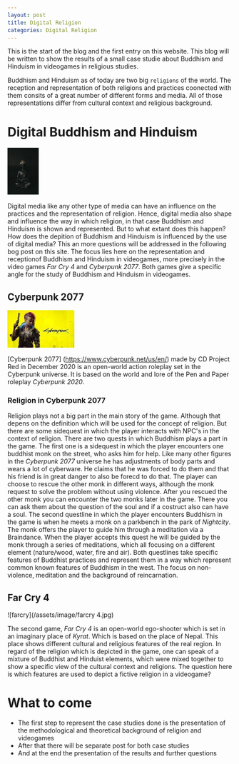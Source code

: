 ```yaml
---
layout: post
title: Digital Religion
categories: Digital Religion
---
```


This is the start of the blog and the first entry on this website.
This blog will be written to show the results of a small case studie about Buddhism and Hinduism in videogames in religious studies.
<!--more-->
Buddhism and Hinduism as of today are two big `religions` of the world. The reception and representation of both religions and practices coonected with them consits of a great number of different forms and media.
All of those representations differ from cultural context and religious background. 

# Digital Buddhism and Hinduism
![Gaming](/assets/image/Buddhism1.jpg)

Digital media like any other type of media can have an influence on the practices and the representation of religion. Hence, digital media also shape and influence the way in which religion, in that case Buddhism and Hinduism is shown and represented.
But to what extant does this happen? How does the depition of Buddhism and Hinduism is influenced by the use of digital media? This an more questions will be addressed in the following bog post on this site.
The focus lies here on the representation and receptionof Buddhism and Hinduism in videogames, more precisely in the video games _Far Cry 4_ and _Cyberpunk 2077_.
Both games give a specific angle for the study of Buddhism and Hinduism in videogames. 
## Cyberpunk 2077

![Cyberpunk 2077](/assets/image/Cyberpunk_2077.jpg)

[Cyberpunk 2077] (https://www.cyberpunk.net/us/en/) made by CD Project Red in December 2020 is an open-world action roleplay set in the Cyberpunk universe. It is based on the world and lore of the Pen and Paper roleplay _Cyberpunk 2020_.
### Religion in Cyberpunk 2077
Religion plays not a big part in the main story of the game. Although that depens on the definition which will be used for the concept of religion. But there are some sidequest in which the player interacts with NPC's in the context of religion.
There are two quests in which Buddhism plays a part in the game. The first one is a sidequest in which the player encounters one buddhist monk on the street, who asks him for help. Like many other figures in the _Cyberpunk 2077_ universe he has adjustments of body parts and wears a lot of cyberware. He claims that he was forced to do them and that his friend is in great danger to also be forecd to do that. 
The player can choose to rescue the other monk in different ways, although the monk request to solve the problem without using violence. After you rescued the other monk you can encounter the two monks later in the game. There you can ask them about the question of the soul and if a costruct also can have a soul.
The second questline in which the player encounters Buddhism in the game is when he meets a monk on a parkbench in the park of _Nightcity_. The monk offers the player to guide him through a meditation via a Braindance. When the player accepts this quest he will be guided by the monk through a series of meditations, which all focusing on  a different element (nature/wood, water, fire and air). 
Both questlines take specific features of Buddhist practices and represent them in a way which represent common known features of Buddhism in the west. The focus on non-violence, meditation and the background of reincarnation.

## Far Cry 4

![farcry](/assets/image/farcry 4.jpg)

The second game, _Far Cry 4_ is an open-world ego-shooter which is set in an imaginary place of _Kyrat_. Which is based on the place of Nepal. This place shows different cultural and religious features of the real region. 
In regard of the religion which is depicted in the game, one can speak of a mixture of Buddhist and Hinduist elements, which were mixed together to show a specific view of the cultural context and religions. 
The question here is which features are used to depict a fictive religion in a videogame?

# What to come
- The first step to represent the case studies done is the presentation of the methodological and theoretical background of religion and videogames 
- After that there will be separate post for both case studies 
- And at the end the presentation of the results and further questions
